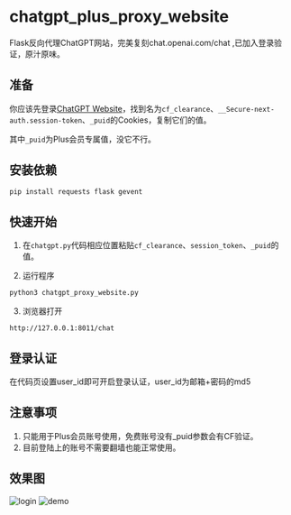 # chatgpt_plus_proxy_website
Flask反向代理ChatGPT网站，完美复刻chat.openai.com/chat ,已加入登录验证，原汁原味。

## 准备

你应该先登录[ChatGPT Website](https://chat.openai.com/chat)，找到名为`cf_clearance`、`__Secure-next-auth.session-token`、`_puid`的Cookies，复制它们的值。

其中`_puid`为Plus会员专属值，没它不行。

## 安装依赖

``` bash
pip install requests flask gevent
```

## 快速开始

1. 在`chatgpt.py`代码相应位置粘贴`cf_clearance`、`session_token`、`_puid`的值。

2. 运行程序
  ``` bash
  python3 chatgpt_proxy_website.py
  ```

3. 浏览器打开
  ``` plain Text
  http://127.0.0.1:8011/chat
  ```

## 登录认证

在代码页设置user_id即可开启登录认证，user_id为邮箱+密码的md5

## 注意事项

1. 只能用于Plus会员账号使用，免费账号没有_puid参数会有CF验证。
2. 目前登陆上的账号不需要翻墙也能正常使用。

## 效果图
![login](https://github.com/cooolr/chatgpt_plus_proxy_website/blob/main/login.png)
![demo](https://github.com/cooolr/chatgpt_plus_proxy_website/blob/main/demo.png)
